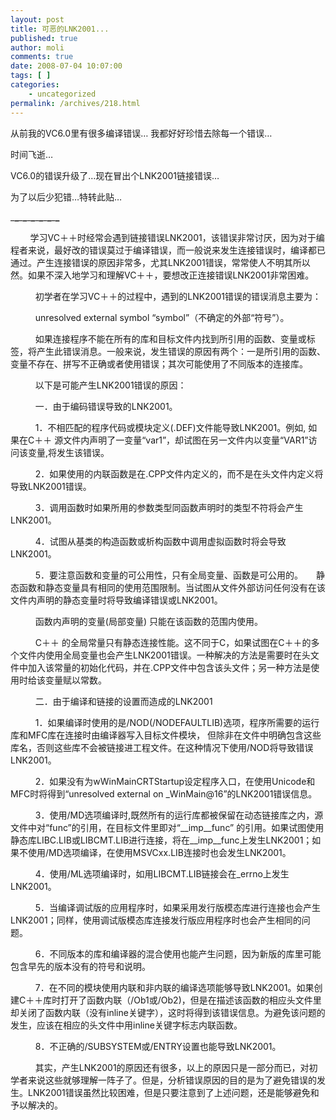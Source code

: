 ```yaml
---
layout: post
title: 可恶的LNK2001...
published: true
author: moli
comments: true
date: 2008-07-04 10:07:00
tags: [ ]
categories:
    - uncategorized
permalink: /archives/218.html
---
```

从前我的VC6.0里有很多编译错误&#8230; 我都好好珍惜去除每一个错误&#8230;

时间飞逝&#8230;

VC6.0的错误升级了&#8230;现在冒出个LNK2001链接错误&#8230;

为了以后少犯错&#8230;特转此贴&#8230;

\___\___\___\___\___\___\___\___\___\___\___\___

&nbsp;&nbsp;&nbsp;&nbsp;&nbsp;&nbsp;&nbsp; 学习VC＋＋时经常会遇到链接错误LNK2001，该错误非常讨厌，因为对于编程者来说，最好改的错误莫过于编译错误，而一般说来发生连接错误时，编译都已通过。产生连接错误的原因非常多，尤其LNK2001错误，常常使人不明其所以然。如果不深入地学习和理解VC＋＋，要想改正连接错误LNK2001非常困难。 
  
&nbsp;&nbsp; 　　初学者在学习VC＋＋的过程中，遇到的LNK2001错误的错误消息主要为： 
  
&nbsp;&nbsp; 　　unresolved external symbol &ldquo;symbol&rdquo;（不确定的外部&ldquo;符号&rdquo;）。 
  
&nbsp;&nbsp; 　　如果连接程序不能在所有的库和目标文件内找到所引用的函数、变量或标签，将产生此错误消息。一般来说，发生错误的原因有两个：一是所引用的函数、变量不存在、拼写不正确或者使用错误；其次可能使用了不同版本的连接库。 
  
&nbsp;&nbsp; 　　以下是可能产生LNK2001错误的原因： 
  
&nbsp;&nbsp; 　　一．由于编码错误导致的LNK2001。 
  
&nbsp;&nbsp; 　　1．不相匹配的程序代码或模块定义(.DEF)文件能导致LNK2001。例如, 如果在C＋＋ 源文件内声明了一变量&ldquo;var1&rdquo;，却试图在另一文件内以变量&ldquo;VAR1&rdquo;访问该变量,将发生该错误。 
  
&nbsp;&nbsp; 　　2．如果使用的内联函数是在.CPP文件内定义的，而不是在头文件内定义将导致LNK2001错误。 
  
&nbsp;&nbsp; 　　3．调用函数时如果所用的参数类型同函数声明时的类型不符将会产生LNK2001。 
  
&nbsp;&nbsp; 　　4．试图从基类的构造函数或析构函数中调用虚拟函数时将会导致LNK2001。 
  
&nbsp;&nbsp; 　　5．要注意函数和变量的可公用性，只有全局变量、函数是可公用的。　　静态函数和静态变量具有相同的使用范围限制。当试图从文件外部访问任何没有在该文件内声明的静态变量时将导致编译错误或LNK2001。 
  
&nbsp;&nbsp; 　　函数内声明的变量(局部变量) 只能在该函数的范围内使用。 
  
&nbsp;&nbsp; 　　C＋＋ 的全局常量只有静态连接性能。这不同于C，如果试图在C＋＋的多个文件内使用全局变量也会产生LNK2001错误。一种解决的方法是需要时在头文件中加入该常量的初始化代码，并在.CPP文件中包含该头文件；另一种方法是使用时给该变量赋以常数。 
  
&nbsp;&nbsp; 　　二．由于编译和链接的设置而造成的LNK2001 
  
&nbsp;&nbsp; 　　1．如果编译时使用的是/NOD(/NODEFAULTLIB)选项，程序所需要的运行库和MFC库在连接时由编译器写入目标文件模块， 但除非在文件中明确包含这些库名，否则这些库不会被链接进工程文件。在这种情况下使用/NOD将导致错误LNK2001。 
  
&nbsp;&nbsp; 　　2．如果没有为wWinMainCRTStartup设定程序入口，在使用Unicode和MFC时将得到&ldquo;unresolved external on _WinMain@16&rdquo;的LNK2001错误信息。 
  
&nbsp;&nbsp; 　　3．使用/MD选项编译时,既然所有的运行库都被保留在动态链接库之内，源文件中对&ldquo;func&rdquo;的引用，在目标文件里即对&ldquo;\_\_imp\_\_func&rdquo; 的引用。如果试图使用静态库LIBC.LIB或LIBCMT.LIB进行连接，将在\_\_imp\_\_func上发生LNK2001；如果不使用/MD选项编译，在使用MSVCxx.LIB连接时也会发生LNK2001。 
  
&nbsp;&nbsp; 　　4．使用/ML选项编译时，如用LIBCMT.LIB链接会在_errno上发生LNK2001。 
  
&nbsp;&nbsp; 　　5．当编译调试版的应用程序时，如果采用发行版模态库进行连接也会产生LNK2001；同样，使用调试版模态库连接发行版应用程序时也会产生相同的问题。 
  
&nbsp;&nbsp; 　　6．不同版本的库和编译器的混合使用也能产生问题，因为新版的库里可能包含早先的版本没有的符号和说明。 
  
&nbsp;&nbsp; 　　7．在不同的模块使用内联和非内联的编译选项能够导致LNK2001。如果创建C＋＋库时打开了函数内联（/Ob1或/Ob2)，但是在描述该函数的相应头文件里却关闭了函数内联（没有inline关键字），这时将得到该错误信息。为避免该问题的发生，应该在相应的头文件中用inline关键字标志内联函数。 
  
&nbsp;&nbsp; 　　8．不正确的/SUBSYSTEM或/ENTRY设置也能导致LNK2001。 
  
&nbsp;&nbsp; 　　其实，产生LNK2001的原因还有很多，以上的原因只是一部分而已，对初学者来说这些就够理解一阵子了。但是，分析错误原因的目的是为了避免错误的发生。LNK2001错误虽然比较困难，但是只要注意到了上述问题，还是能够避免和予以解决的。　　&nbsp;&nbsp;&nbsp;